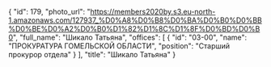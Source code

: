 {
    "id": 179,
    "photo_url": "https://members2020by.s3.eu-north-1.amazonaws.com/127937_%D0%A8%D0%B8%D0%BA%D0%B0%D0%BB%D0%BE%D0%A2%D0%B0%D1%82%D1%8C%D1%8F%D0%BD%D0%B0",
    "full_name": "Шикало Татьяна",
    "offices": [
        {
            "id": "03-00",
            "name": "ПРОКУРАТУРА ГОМЕЛЬСКОЙ ОБЛАСТИ",
            "position": "Старший прокурор отдела"
        }
    ],
    "title": "Шикало Татьяна"
}